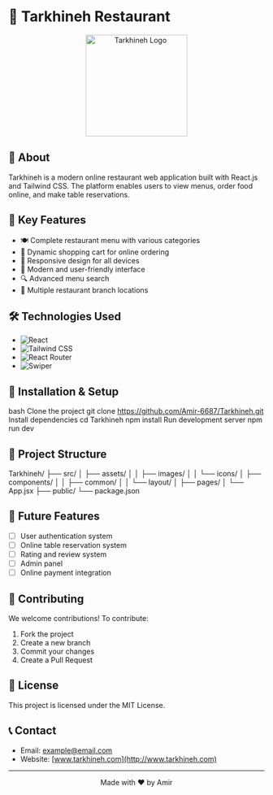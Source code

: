 # 🌿 Tarkhineh Restaurant

<div align="center">
  <img src="./src/assets/images/logo.png" alt="Tarkhineh Logo" width="200"/>
</div>

## 📖 About

Tarkhineh is a modern online restaurant web application built with React.js and Tailwind CSS. The platform enables users to view menus, order food online, and make table reservations.

## 🚀 Key Features

- 🍽️ Complete restaurant menu with various categories
- 🛒 Dynamic shopping cart for online ordering
- 📱 Responsive design for all devices
- 🎨 Modern and user-friendly interface
- 🔍 Advanced menu search
- 📍 Multiple restaurant branch locations

## 🛠️ Technologies Used

- ![React](https://img.shields.io/badge/React-20232A?style=for-the-badge&logo=react&logoColor=61DAFB)
- ![Tailwind CSS](https://img.shields.io/badge/Tailwind_CSS-38B2AC?style=for-the-badge&logo=tailwind-css&logoColor=white)
- ![React Router](https://img.shields.io/badge/React_Router-CA4245?style=for-the-badge&logo=react-router&logoColor=white)
- ![Swiper](https://img.shields.io/badge/Swiper-6332F6?style=for-the-badge&logo=swiper&logoColor=white)

## 🚀 Installation & Setup

bash
Clone the project
git clone https://github.com/Amir-6687/Tarkhineh.git
Install dependencies
cd Tarkhineh
npm install
Run development server
npm run dev

## 📁 Project Structure

Tarkhineh/
├── src/
│ ├── assets/
│ │ ├── images/
│ │ └── icons/
│ ├── components/
│ │ ├── common/
│ │ └── layout/
│ ├── pages/
│ └── App.jsx
├── public/
└── package.json

## 🎯 Future Features

- [ ] User authentication system
- [ ] Online table reservation system
- [ ] Rating and review system
- [ ] Admin panel
- [ ] Online payment integration

## 👥 Contributing

We welcome contributions! To contribute:

1. Fork the project
2. Create a new branch
3. Commit your changes
4. Create a Pull Request

## 📝 License

This project is licensed under the MIT License.

## 📞 Contact

- Email: [example@email.com](mailto:example@email.com)
- Website: [www.tarkhineh.com](http://www.tarkhineh.com)

---

<div align="center">
  Made with ❤️ by Amir
</div>
